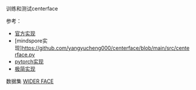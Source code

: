 训练和测试centerface

参考：
- [官方实现](https://github.com/Star-Clouds/centerface)
- [mindspore实现]https://github.com/yangyucheng000/centerface/blob/main/src/centerface.py
- [pytorch实现](https://github.com/chenjun2hao/CenterFace.pytorch)
-  [极简实现](https://github.com/siriusdemon/Build-Your-Own-Face-Model/blob/master/detection/blog/data.md)

数据集 [WIDER FACE](https://www.kaggle.com/datasets/mksaad/wider-face-a-face-detection-benchmark)


